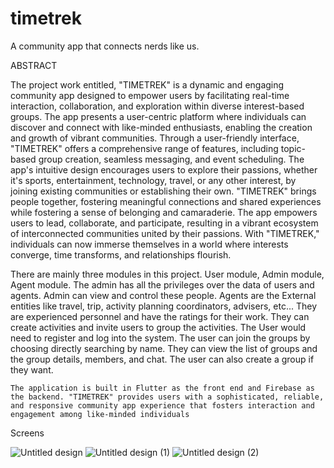 # timetrek
A community app that connects nerds like us.

ABSTRACT

  The project work entitled, "TIMETREK" is a dynamic and engaging community app designed to empower users by facilitating real-time interaction, collaboration, and exploration within diverse interest-based groups. The app presents a user-centric platform where individuals can discover and connect with like-minded enthusiasts, enabling the creation and growth of vibrant communities. Through a user-friendly interface, "TIMETREK" offers a comprehensive range of features, including topic-based group creation, seamless messaging, and event scheduling. The app's intuitive design encourages users to explore their passions, whether it's sports, entertainment, technology, travel, or any other interest, by joining existing communities or establishing their own. "TIMETREK" brings people together, fostering meaningful connections and shared experiences while fostering a sense of belonging and camaraderie. The app empowers users to lead, collaborate, and participate, resulting in a vibrant ecosystem of interconnected communities united by their passions. With "TIMETREK," individuals can now immerse themselves in a world where interests converge, time transforms, and relationships flourish. 

  There are mainly three modules in this project. User module, Admin module, Agent module. The admin has all the privileges over the data of users and agents. Admin can view and control these people. Agents are the External entities like travel, trip, activity planning coordinators, advisers, etc... They are experienced personnel and have the ratings for their work. They can create activities and invite users to group the activities. The User would need to register and log into the system. The user can join the groups by choosing directly searching by name. They can view the list of groups and the group details, members, and chat. The user can also create a group if they want. 

    The application is built in Flutter as the front end and Firebase as the backend. "TIMETREK" provides users with a sophisticated, reliable, and responsive community app experience that fosters interaction and engagement among like-minded individuals

Screens 

![Untitled design](https://github.com/mejishnusuresh/timetrek/assets/159176018/feb8fdb1-cae1-48f6-b253-c885b658613b)
![Untitled design (1)](https://github.com/mejishnusuresh/timetrek/assets/159176018/45ebe55f-0419-4364-a607-ccb2c969204f)
![Untitled design (2)](https://github.com/mejishnusuresh/timetrek/assets/159176018/a14273b3-aadf-4dd6-a868-eeb00d6bc807)
